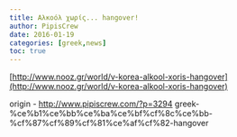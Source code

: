 ```yaml
---
title: Αλκοόλ χωρίς... hangover!
author: PipisCrew
date: 2016-01-19
categories: [greek,news]
toc: true
---
```


[http://www.nooz.gr/world/v-korea-alkool-xoris-hangover](http://www.nooz.gr/world/v-korea-alkool-xoris-hangover)

origin - http://www.pipiscrew.com/?p=3294 greek-%ce%b1%ce%bb%ce%ba%ce%bf%cf%8c%ce%bb-%cf%87%cf%89%cf%81%ce%af%cf%82-hangover